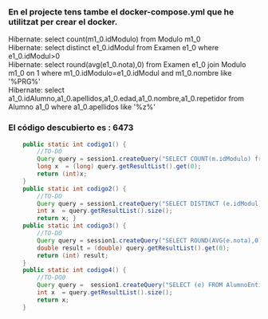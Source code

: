 ### En el projecte tens tambe el docker-compose.yml que he utilitzat per crear el docker.

Hibernate: select count(m1_0.idModulo) from Modulo m1_0</br>
Hibernate: select distinct e1_0.idModul from Examen e1_0 where e1_0.idModul>0</br>
Hibernate: select round(avg(e1_0.nota),0) from Examen e1_0 join Modulo m1_0 on 1 where m1_0.idModulo=e1_0.idModul and m1_0.nombre like '%PRG%'</br>
Hibernate: select a1_0.idAlumno,a1_0.apellidos,a1_0.edad,a1_0.nombre,a1_0.repetidor from Alumno a1_0 where a1_0.apellidos like '%z%'</br>
### El código descubierto es : 6473
```java
    public static int codigo1() {
        //TO-DO
        Query query = session1.createQuery("SELECT COUNT(m.idModulo) from ModuloEntity m");
        long x  = (long) query.getResultList().get(0);
        return (int)x;
    }
    public static int codigo2() {
        //TO-DO
        Query query = session1.createQuery("SELECT DISTINCT (e.idModul) from ExamenEntity e where e.idModul > 0");
        int x  = query.getResultList().size();
        return x; }
    public static int codigo3() {
        //TO-DO
        Query query = session1.createQuery("SELECT ROUND(AVG(e.nota),0) FROM ExamenEntity e JOIN ModuloEntity m WHERE m.id = e.idModul AND m.nombre LIKE '%PRG%'");
        double result = (double) query.getResultList().get(0);
        return (int) result;
    }
    public static int codigo4() {
        //TO-DO0
        Query query =  session1.createQuery("SELECT (e) FROM AlumnoEntity e WHERE e.apellidos LIKE '%z%'");
        int x  = query.getResultList().size();
        return x;
    }

```